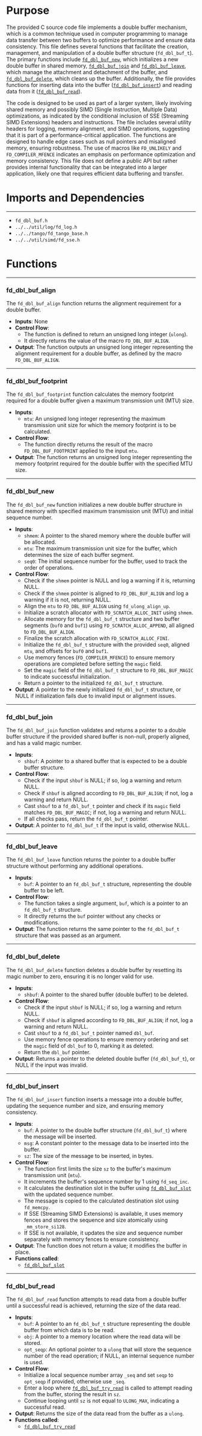 # Purpose
The provided C source code file implements a double buffer mechanism, which is a common technique used in computer programming to manage data transfer between two buffers to optimize performance and ensure data consistency. This file defines several functions that facilitate the creation, management, and manipulation of a double buffer structure (`fd_dbl_buf_t`). The primary functions include [`fd_dbl_buf_new`](#fd_dbl_buf_new), which initializes a new double buffer in shared memory, [`fd_dbl_buf_join`](#fd_dbl_buf_join) and [`fd_dbl_buf_leave`](#fd_dbl_buf_leave), which manage the attachment and detachment of the buffer, and [`fd_dbl_buf_delete`](#fd_dbl_buf_delete), which cleans up the buffer. Additionally, the file provides functions for inserting data into the buffer ([`fd_dbl_buf_insert`](#fd_dbl_buf_insert)) and reading data from it ([`fd_dbl_buf_read`](#fd_dbl_buf_read)).

The code is designed to be used as part of a larger system, likely involving shared memory and possibly SIMD (Single Instruction, Multiple Data) optimizations, as indicated by the conditional inclusion of SSE (Streaming SIMD Extensions) headers and instructions. The file includes several utility headers for logging, memory alignment, and SIMD operations, suggesting that it is part of a performance-critical application. The functions are designed to handle edge cases such as null pointers and misaligned memory, ensuring robustness. The use of macros like `FD_UNLIKELY` and `FD_COMPILER_MFENCE` indicates an emphasis on performance optimization and memory consistency. This file does not define a public API but rather provides internal functionality that can be integrated into a larger application, likely one that requires efficient data buffering and transfer.
# Imports and Dependencies

---
- `fd_dbl_buf.h`
- `../../util/log/fd_log.h`
- `../../tango/fd_tango_base.h`
- `../../util/simd/fd_sse.h`


# Functions

---
### fd\_dbl\_buf\_align<!-- {{#callable:fd_dbl_buf_align}} -->
The `fd_dbl_buf_align` function returns the alignment requirement for a double buffer.
- **Inputs**: None
- **Control Flow**:
    - The function is defined to return an unsigned long integer (`ulong`).
    - It directly returns the value of the macro `FD_DBL_BUF_ALIGN`.
- **Output**: The function outputs an unsigned long integer representing the alignment requirement for a double buffer, as defined by the macro `FD_DBL_BUF_ALIGN`.


---
### fd\_dbl\_buf\_footprint<!-- {{#callable:fd_dbl_buf_footprint}} -->
The `fd_dbl_buf_footprint` function calculates the memory footprint required for a double buffer given a maximum transmission unit (MTU) size.
- **Inputs**:
    - `mtu`: An unsigned long integer representing the maximum transmission unit size for which the memory footprint is to be calculated.
- **Control Flow**:
    - The function directly returns the result of the macro `FD_DBL_BUF_FOOTPRINT` applied to the input `mtu`.
- **Output**: The function returns an unsigned long integer representing the memory footprint required for the double buffer with the specified MTU size.


---
### fd\_dbl\_buf\_new<!-- {{#callable:fd_dbl_buf_new}} -->
The `fd_dbl_buf_new` function initializes a new double buffer structure in shared memory with specified maximum transmission unit (MTU) and initial sequence number.
- **Inputs**:
    - `shmem`: A pointer to the shared memory where the double buffer will be allocated.
    - `mtu`: The maximum transmission unit size for the buffer, which determines the size of each buffer segment.
    - `seq0`: The initial sequence number for the buffer, used to track the order of operations.
- **Control Flow**:
    - Check if the `shmem` pointer is NULL and log a warning if it is, returning NULL.
    - Check if the `shmem` pointer is aligned to `FD_DBL_BUF_ALIGN` and log a warning if it is not, returning NULL.
    - Align the `mtu` to `FD_DBL_BUF_ALIGN` using `fd_ulong_align_up`.
    - Initialize a scratch allocator with `FD_SCRATCH_ALLOC_INIT` using `shmem`.
    - Allocate memory for the `fd_dbl_buf_t` structure and two buffer segments (`buf0` and `buf1`) using `FD_SCRATCH_ALLOC_APPEND`, all aligned to `FD_DBL_BUF_ALIGN`.
    - Finalize the scratch allocation with `FD_SCRATCH_ALLOC_FINI`.
    - Initialize the `fd_dbl_buf_t` structure with the provided `seq0`, aligned `mtu`, and offsets for `buf0` and `buf1`.
    - Use memory fences (`FD_COMPILER_MFENCE`) to ensure memory operations are completed before setting the `magic` field.
    - Set the `magic` field of the `fd_dbl_buf_t` structure to `FD_DBL_BUF_MAGIC` to indicate successful initialization.
    - Return a pointer to the initialized `fd_dbl_buf_t` structure.
- **Output**: A pointer to the newly initialized `fd_dbl_buf_t` structure, or NULL if initialization fails due to invalid input or alignment issues.


---
### fd\_dbl\_buf\_join<!-- {{#callable:fd_dbl_buf_join}} -->
The `fd_dbl_buf_join` function validates and returns a pointer to a double buffer structure if the provided shared buffer is non-null, properly aligned, and has a valid magic number.
- **Inputs**:
    - `shbuf`: A pointer to a shared buffer that is expected to be a double buffer structure.
- **Control Flow**:
    - Check if the input `shbuf` is NULL; if so, log a warning and return NULL.
    - Check if `shbuf` is aligned according to `FD_DBL_BUF_ALIGN`; if not, log a warning and return NULL.
    - Cast `shbuf` to a `fd_dbl_buf_t` pointer and check if its `magic` field matches `FD_DBL_BUF_MAGIC`; if not, log a warning and return NULL.
    - If all checks pass, return the `fd_dbl_buf_t` pointer.
- **Output**: A pointer to `fd_dbl_buf_t` if the input is valid, otherwise NULL.


---
### fd\_dbl\_buf\_leave<!-- {{#callable:fd_dbl_buf_leave}} -->
The `fd_dbl_buf_leave` function returns the pointer to a double buffer structure without performing any additional operations.
- **Inputs**:
    - `buf`: A pointer to an `fd_dbl_buf_t` structure, representing the double buffer to be left.
- **Control Flow**:
    - The function takes a single argument, `buf`, which is a pointer to an `fd_dbl_buf_t` structure.
    - It directly returns the `buf` pointer without any checks or modifications.
- **Output**: The function returns the same pointer to the `fd_dbl_buf_t` structure that was passed as an argument.


---
### fd\_dbl\_buf\_delete<!-- {{#callable:fd_dbl_buf_delete}} -->
The `fd_dbl_buf_delete` function deletes a double buffer by resetting its magic number to zero, ensuring it is no longer valid for use.
- **Inputs**:
    - `shbuf`: A pointer to the shared buffer (double buffer) to be deleted.
- **Control Flow**:
    - Check if the input `shbuf` is NULL; if so, log a warning and return NULL.
    - Check if `shbuf` is aligned according to `FD_DBL_BUF_ALIGN`; if not, log a warning and return NULL.
    - Cast `shbuf` to a `fd_dbl_buf_t` pointer named `dbl_buf`.
    - Use memory fence operations to ensure memory ordering and set the `magic` field of `dbl_buf` to 0, marking it as deleted.
    - Return the `dbl_buf` pointer.
- **Output**: Returns a pointer to the deleted double buffer (`fd_dbl_buf_t`), or NULL if the input was invalid.


---
### fd\_dbl\_buf\_insert<!-- {{#callable:fd_dbl_buf_insert}} -->
The `fd_dbl_buf_insert` function inserts a message into a double buffer, updating the sequence number and size, and ensuring memory consistency.
- **Inputs**:
    - `buf`: A pointer to the double buffer structure (`fd_dbl_buf_t`) where the message will be inserted.
    - `msg`: A constant pointer to the message data to be inserted into the buffer.
    - `sz`: The size of the message to be inserted, in bytes.
- **Control Flow**:
    - The function first limits the size `sz` to the buffer's maximum transmission unit (`mtu`).
    - It increments the buffer's sequence number by 1 using `fd_seq_inc`.
    - It calculates the destination slot in the buffer using [`fd_dbl_buf_slot`](fd_dbl_buf.h.driver.md#fd_dbl_buf_slot) with the updated sequence number.
    - The message is copied to the calculated destination slot using `fd_memcpy`.
    - If SSE (Streaming SIMD Extensions) is available, it uses memory fences and stores the sequence and size atomically using `_mm_store_si128`.
    - If SSE is not available, it updates the size and sequence number separately with memory fences to ensure consistency.
- **Output**: The function does not return a value; it modifies the buffer in place.
- **Functions called**:
    - [`fd_dbl_buf_slot`](fd_dbl_buf.h.driver.md#fd_dbl_buf_slot)


---
### fd\_dbl\_buf\_read<!-- {{#callable:fd_dbl_buf_read}} -->
The `fd_dbl_buf_read` function attempts to read data from a double buffer until a successful read is achieved, returning the size of the data read.
- **Inputs**:
    - `buf`: A pointer to an `fd_dbl_buf_t` structure representing the double buffer from which data is to be read.
    - `obj`: A pointer to a memory location where the read data will be stored.
    - `opt_seqp`: An optional pointer to a `ulong` that will store the sequence number of the read operation; if NULL, an internal sequence number is used.
- **Control Flow**:
    - Initialize a local sequence number array `_seq` and set `seqp` to `opt_seqp` if provided, otherwise use `_seq`.
    - Enter a loop where [`fd_dbl_buf_try_read`](fd_dbl_buf.h.driver.md#fd_dbl_buf_try_read) is called to attempt reading from the buffer, storing the result in `sz`.
    - Continue looping until `sz` is not equal to `ULONG_MAX`, indicating a successful read.
- **Output**: Returns the size of the data read from the buffer as a `ulong`.
- **Functions called**:
    - [`fd_dbl_buf_try_read`](fd_dbl_buf.h.driver.md#fd_dbl_buf_try_read)


